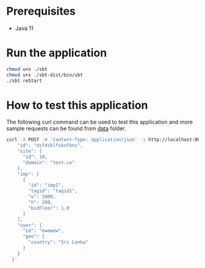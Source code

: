 # Prerequisites 
* Java 11

# Run the application
```bash
chmod u+x ./sbt
chmod u+x ./sbt-dist/bin/sbt
./sbt reStart
```

# How to test this application
The following curl command can be used to test this application and more sample requests can be found from [data](./data) folder.
```bash
curl -X POST -H 'Content-Type: application/json' -i http://localhost:8080/authorized_buyers --data '{
    "id": "dsfdsklfsknfkns",
    "site": {
      "id": 10,
      "domain": "test.co"
    },
    "imp": [
      {
        "id": "imp1",
        "tagid": "tagid1",
        "w": 1000,
        "h": 200,
        "bidFloor": 1.0
      }
    ],
    "user": {
      "id": "ewewew",
      "geo": {
        "country": "Sri Lanka"
      }
    }
  }'
```